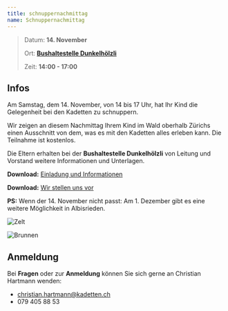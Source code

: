 ```yaml
---
title: schnuppernachmittag
name: Schnuppernachmittag
---
```

> Datum: **14. November**
>
> Ort: **[Bushaltestelle Dunkelhölzli](https://goo.gl/maps/F3WATzoKCWH2)**
>
> Zeit: **14:00 - 17:00**

## Infos

Am Samstag, dem 14. November, von 14 bis 17 Uhr, hat Ihr Kind die Gelegenheit bei den Kadetten zu schnuppern.

Wir zeigen an diesem Nachmittag Ihrem Kind im Wald oberhalb Zürichs einen Ausschnitt von dem, was es mit den Kadetten alles erleben kann. Die Teilnahme ist kostenlos.

Die Eltern erhalten bei der **Bushaltestelle Dunkelhölzli** von Leitung und Vorstand weitere Informationen und Unterlagen.

**Download:** [Einladung und Informationen](files/Einladung-2018-11-17.pdf)

**Download:** [Wir stellen uns vor](files/Kadetten-Zürich-Wir-stellen-uns-vor.pdf)

**PS:** Wenn der 14. November nicht passt: Am 1. Dezember gibt es eine weitere Möglichkeit in Albisrieden.

![Zelt](pictures/zelt.jpg)

![Brunnen](pictures/wasser.jpg)

## Anmeldung

Bei **Fragen** oder zur **Anmeldung** können Sie sich gerne an Christian Hartmann wenden:

* [christian.hartmann@kadetten.ch](mailto:christian.hartmann@kadetten.ch?subject=Kadetten-Schnuppernachmittag)
* 079 405 88 53
